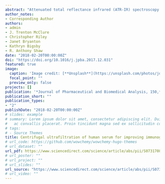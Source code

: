 ```yaml
---
abstract: "Attenuated total reflectance infrared (ATR-IR) spectroscopy is a simple, rapid and cost-effective method for the analysis of serum. However, the complex nature of serum remains a limiting factor to the reliability of this method. We investigated the benefits of coupling the centrifugal ultrafiltration with ATR-IR spectroscopy for quantification of human serum IgA concentration. Human serum samples (n = 196) were analyzed for IgA using an immunoturbidimetric assay. ATR-IR spectra were acquired for whole serum samples and for the retentate (residue) reconstituted with saline following 300 kDa centrifugal ultrafiltration. IR-based analytical methods were developed for each of the two spectroscopic datasets, and the accuracy of each of the two methods compared. Analytical methods were based upon partial least squares regression (PLSR) calibration models: one with 5-PLS factors (for whole serum) and the second with 9-PLS factors (for the reconstituted retentate). Comparison of the two sets of IR-based analytical results to reference IgA values revealed improvements in the Pearson correlation coefficient (from 0.66 to 0.76), and the root mean squared error of prediction in IR-based IgA concentrations (from 102 to 79 mg/dL) for the ultrafiltration retentate-based method as compared to the method built upon whole serum spectra. Depleting human serum low molecular weight proteins using a 300 kDa centrifugal filter thus enhances the accuracy IgA quantification by ATR-IR spectroscopy. Further evaluation and optimization of this general approach may ultimately lead to routine analysis of a range of high molecular-weight analytical targets that are otherwise unsuitable for IR-based analysis."
author_notes:
- Corresponding Author
authors:
- admin
- J. Trenton McClure
- Christopher Riley
- Janet Bryanton
- Kathryn Bigsby
- R. Anthony Shaw
date: "2018-02-20T00:00:00Z"
doi: "https://doi.org/10.1016/j.jpba.2017.12.031"
featured: true
image:
  caption: 'Image credit: [**Unsplash**](https://unsplash.com/photos/jdD8gXaTZsc)'
  focal_point: ""
  preview_only: false
projects: []
publication: '*Journal of Pharmaceutical and Biomedical Analysis, 150,*  413-419'
publication_short: ""
publication_types:
- "2"
publishDate: "2018-02-20T00:00:00Z"
# slides: example
# summary: Lorem ipsum dolor sit amet, consectetur adipiscing elit. Duis posuere tellus
#   ac convallis placerat. Proin tincidunt magna sed ex sollicitudin condimentum.
# tags:
# - Source Themes
title: Centrifugal ultrafiltration of human serum for improving immunoglobulin A quantification using attenuated total reflectance infrared spectroscopy
# url_code: https://github.com/wowchemy/wowchemy-hugo-themes
# url_dataset: ""
url_pdf: https://www.sciencedirect.com/science/article/abs/pii/S0731708517317491?via%3Dihub
# url_poster: ""
# url_project: ""
# url_slides: ""
url_source: "https://www.sciencedirect.com/science/article/abs/pii/S0731708517317491?via%3Dihub"
# url_video: ""
---
```

